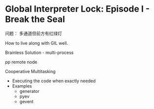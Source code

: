# Global Interpreter Lock: Episode I - Break the Seal

问题： 多通道但前方有红绿灯

How to live along with GIL well.

Brainless Solution - multi-process

pp remote node

Cooperative Multitasking
* Executing the code when exactly needed
* Examples
  * generator
  * pyev
  * gevent